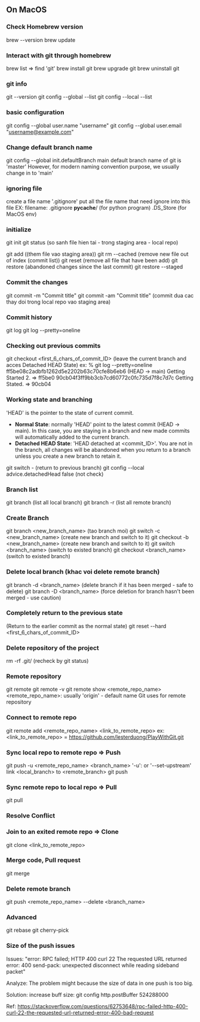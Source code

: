 ## On MacOS

### Check Homebrew version
brew --version
brew update

### Interact with git through homebrew
brew list => find 'git'
brew install git
brew upgrade git
brew uninstall git

### git info
git --version
git config --global --list
git config --local --list

### basic configuration
git config --global user.name "username"
git config --global user.email "username@example.com"

### Change default branch name
git config --global init.defaultBranch main
default branch name of git is 'master'
However, for modern naming convention purpose, we usually change in to 'main'

### ignoring file
create a file name '.gitignore'
put all the file name that need ignore into this file
EX: filename: .gitignore
__pycache__/ (for python program)
.DS_Store (for MacOS env)

### initialize
git init
git status (so sanh file hien tai - trong staging area - local repo)

git add <file> ((them file vao staging area))
git rm --cached <file> (remove new file out of index (commit list))
git reset (remove all file that have been add)
git restore <file> (abandoned changes since the last commit)
git restore --staged <file>

### Commit the changes
git commit -m "Commit title"
git commit -am "Commit title"
(commit dua cac thay doi trong local repo vao staging area)

### Commit history
git log
git log --pretty=oneline

### Checking out previous commits
git checkout <first_6_chars_of_commit_ID> (leave the current branch and acces Detached HEAD State)
ex: % git log --pretty=oneline
ff5be08c2adbfb1262d5e2202b63c70cfe8b6eb6 (HEAD -> main) Getting Started 2.
=> ff5be0
90cb04f3ff9bb3cb7cd60772c0fc735d7f8c7d7c Getting Stated.
=> 90cb04

### Working state and branching
'HEAD' is the pointer to the state of current commit.
- **Normal State**: normally 'HEAD' point to the latest commit (HEAD -> main). In this case, you are staying in a branch and new made commits will automatically added to the current branch.
- **Detached HEAD State**: 'HEAD detached at <commit_ID>'. You are not in the branch, all changes will be abandoned when you return to a branch unless you create a new branch to retain it.

git switch - (return to previous branch)
git config --local advice.detachedHead false (not check)

### Branch list
git branch (list all local branch)
git branch -r (list all remote branch)

### Create Branch
git branch <new_branch_name> (tao branch moi)
git switch -c <new_branch_name> (create new branch and switch to it)
git checkout -b <new_branch_name> (create new branch and switch to it)
git switch <branch_name> (switch to existed branch)
git checkout <branch_name> (switch to existed branch)

### Delete local branch (khac voi delete remote branch)
git branch -d <branch_name> (delete branch if it has been merged - safe to delete)
git branch -D <branch_name> (force deletion for branch hasn't been merged - use caution)

### Completely return to the previous state 
(Return to the earlier commit as the normal state)
git reset --hard <first_6_chars_of_commit_ID>

### Delete repository of the project
rm -rf .git/ (recheck by git status)

### Remote repository
git remote
git remote -v
git remote show <remote_repo_name>
<remote_repo_name>: usually 'origin' - default name Git uses for remote repository

### Connect to remote repo
git remote add <remote_repo_name> <link_to_remote_repo>
ex: 
<link_to_remote_repo> = https://github.com/lesterduong/PlayWithGit.git

### Sync local repo to remote repo => Push
git push -u <remote_repo_name> <branch_name>
'-u': or '--set-upstream' link <local_branch> to <remote_branch>
git push

### Sync remote repo to local repo => Pull
git pull

### Resolve Conflict

### Join to an exited remote repo => Clone
git clone <link_to_remote_repo>

### Merge code, Pull request
git merge

### Delete remote branch
git push <remote_repo_name> --delete <branch_name>

### Advanced
git rebase
git cherry-pick

### Size of the push issues
Issues:
"error: RPC failed; HTTP 400 curl 22 The requested URL returned error: 400 
send-pack: unexpected disconnect while reading sideband packet"

Analyze:
The problem might because the size of data in one push is too big.

Solution:
increase buff size: git config http.postBuffer 524288000

Ref:
https://stackoverflow.com/questions/62753648/rpc-failed-http-400-curl-22-the-requested-url-returned-error-400-bad-request